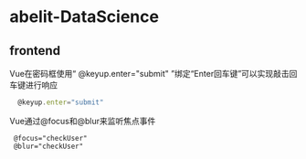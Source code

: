 # abelit-DataScience

## frontend
Vue在密码框使用“ @keyup.enter="submit" ”绑定“Enter回车键”可以实现敲击回车键进行响应
```javascript
  @keyup.enter="submit"
```

Vue通过@focus和@blur来监听焦点事件
```
 @focus="checkUser"
 @blur="checkUser"
```